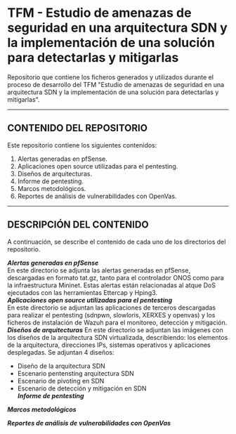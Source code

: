# TFM - Estudio de amenazas de seguridad en una arquitectura SDN y la implementación de una solución para detectarlas y mitigarlas
Repositorio que contiene los ficheros generados y utilizados durante el proceso de desarrollo del TFM "Estudio de amenazas de seguridad en una arquitectura SDN y la implementación de una solución para detectarlas y mitigarlas".

----------------------------------------------------
## CONTENIDO DEL REPOSITORIO
Este repositorio contiene los siguientes contenidos:
1. Alertas generadas en pfSense.
2. Aplicaciones open source utilizadas para el pentesting.
3. Diseños de arquitecturas.
4. Informe de pentesting.
5. Marcos metodológicos.
6. Reportes de análisis de vulnerabilidades con OpenVas.

-----------------------------------------------------
## DESCRIPCIÓN DEL CONTENIDO
A continuación, se describe el contenido de cada uno de los directorios del repositorio.

**_Alertas generadas en pfSense_**  
En este directorio se adjunta las alertas generadas en pfSense, descargadas en formato tat.gz, tanto para el controlador ONOS como para la infraestructura Mininet. Estas alertas están relacionadas al atque DoS ejecutados con las herramientas Ettercap y Hping3.  
**_Aplicaciones open source utilizadas para el pentesting_**  
En este directorio se adjuntan las aplicaciones de terceros descargadas para realizar el pentesting (sdnpwn, slowloris, XERXES y openvas) y los ficheros de instalación de Wazuh para el monitoreo, detección y mitigación.  
**_Diseños de arquitecturas_**
En este directorio se adjuntan las imágenes con los diseños de la arquitectura SDN virtualizada, describiendo: los elementos de la arquitectura, direcciones IPs, sistemas operativos y aplicaciones desplegadas. Se adjuntan 4 diseños:  
+ Diseño de la arquitectura SDN  
+ Escenario pentensting arquitectura SDN
+ Escenario de pivoting en SDN
+ Escenario de detección y mitigación en SDN  
**_Informe de pentesting_**

**_Marcos metodológicos_**

**_Reportes de análisis de vulnerabilidades con OpenVas_**

